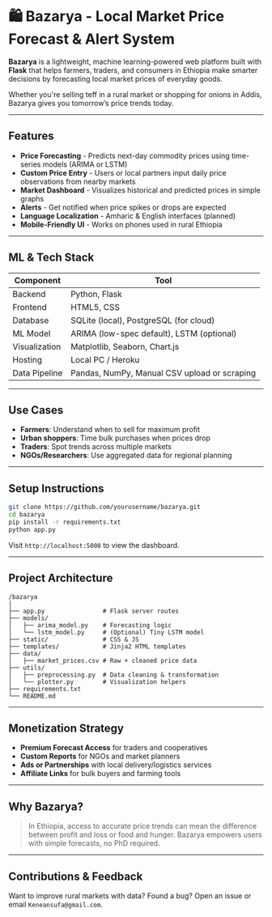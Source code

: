 # 🛍️ Bazarya - Local Market Price Forecast & Alert System

**Bazarya** is a lightweight, machine learning-powered web platform built with **Flask** that helps farmers, traders, and consumers in Ethiopia make smarter decisions by forecasting local market prices of everyday goods.

Whether you're selling teff in a rural market or shopping for onions in Addis, Bazarya gives you tomorrow’s price trends today.

---

## Features

* **Price Forecasting** - Predicts next-day commodity prices using time-series models (ARIMA or LSTM)
* **Custom Price Entry** - Users or local partners input daily price observations from nearby markets
* **Market Dashboard** - Visualizes historical and predicted prices in simple graphs
* **Alerts** - Get notified when price spikes or drops are expected
* **Language Localization** - Amharic & English interfaces (planned)
* **Mobile-Friendly UI** - Works on phones used in rural Ethiopia

---

## ML & Tech Stack

| Component     | Tool                                         |
| ------------- | -------------------------------------------- |
| Backend       | Python, Flask                                |
| Frontend      | HTML5, CSS                |
| Database      | SQLite (local), PostgreSQL (for cloud)       |
| ML Model      | ARIMA (low-spec default), LSTM (optional)    |
| Visualization | Matplotlib, Seaborn, Chart.js                |
| Hosting       | Local PC / Heroku          |
| Data Pipeline | Pandas, NumPy, Manual CSV upload or scraping |

---

## Use Cases

* **Farmers**: Understand when to sell for maximum profit
* **Urban shoppers**: Time bulk purchases when prices drop
* **Traders**: Spot trends across multiple markets
* **NGOs/Researchers**: Use aggregated data for regional planning

---

## Setup Instructions

```bash
git clone https://github.com/yourusername/bazarya.git
cd bazarya
pip install -r requirements.txt
python app.py
```

Visit `http://localhost:5000` to view the dashboard.

---

## Project Architecture

```
/bazarya
│
├── app.py                # Flask server routes
├── models/
│   ├── arima_model.py    # Forecasting logic
│   └── lstm_model.py     # (Optional) Tiny LSTM model
├── static/               # CSS & JS
├── templates/            # Jinja2 HTML templates
├── data/
│   ├── market_prices.csv # Raw + cleaned price data
├── utils/
│   ├── preprocessing.py  # Data cleaning & transformation
│   └── plotter.py        # Visualization helpers
├── requirements.txt
└── README.md
```

---

## Monetization Strategy

* **Premium Forecast Access** for traders and cooperatives
* **Custom Reports** for NGOs and market planners
* **Ads or Partnerships** with local delivery/logistics services
* **Affiliate Links** for bulk buyers and farming tools

---

## Why Bazarya?

> In Ethiopia, access to accurate price trends can mean the difference between profit and loss or food and hunger. Bazarya empowers users with simple forecasts, no PhD required.

---

## Contributions & Feedback

Want to improve rural markets with data? Found a bug?
Open an issue or email `Keneansufa@gmail.com`.
